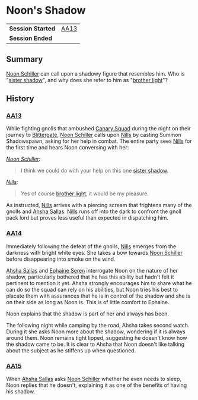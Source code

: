 # Noon's Shadow

|||
| --- | --- |
| **Session Started** | [AA13](../sessions/AA13.md) | storyline.2
| **Session Ended** | |

## Summary

[Noon Schiller](../characters/noon-schiller.md) can call upon a shadowy figure that resembles him. Who is "[sister shadow](../characters/nills.md)", and why does she refer to him as "[brother light](../characters/noon-schiller.md)"?

## History

### [AA13](../sessions/AA13.md)

While fighting gnolls that ambushed [Canary Squad](../organisations/government/astorrel/squads/canary-squad.md) during the night on their journey to [Blittergate](../places/towns/blittergate.md), [Noon Schiller](../characters/noon-schiller.md) calls upon [Nills](../characters/nills.md) by casting Summon Shadowspawn, asking for her help in combat. The entire party sees [Nills](../characters/nills.md) for the first time and hears Noon conversing with her:

*[Noon Schiller](../characters/noon-schiller.md):*
> I think we could do with your help on this one [sister shadow](../characters/nills.md).

*[Nills](../characters/nills.md):*
> Yes of course [brother light](../characters/noon-schiller.md), it would be my pleasure.

As instructed, [Nills](../characters/nills.md) arrives with a piercing scream that frightens many of the gnolls and [Ahsha Sallas](../characters/ahsha-sallas.md). [Nills](../characters/nills.md) runs off into the dark to confront the gnoll pack lord but proves less useful than expected in dispatching him.

### [AA14](../sessions/AA14.md)

Immediately following the defeat of the gnolls, [Nills](../characters/nills.md) emerges from the darkness with bright white eyes. She takes a bow towards [Noon Schiller](../characters/noon-schiller.md) before disappearing into smoke on the wind.

[Ahsha Sallas](../characters/ahsha-sallas.md) and [Ephaine Seren](../characters/ephaine-seren.md) interrogate Noon on the nature of her shadow, particularly bothered that he has this ability but hadn't felt it pertinent to mention it yet. Ahsha strongly encourages him to share what he can do so the squad can rely on his abilities, but Noon tries his best to placate them with assurances that he is in control of the shadow and she is on their side as long as Noon is. This is of little comfort to Ephaine.

Noon explains that the shadow is part of her and always has been.

The following night while camping by the road, Ahsha takes second watch. During it she asks Noon more about the shadow, wondering if it is always around them. Noon remains tight lipped, suggesting he doesn't know how the shadow came to be. It is clear to Ahsha that Noon doesn't like talking about the subject as he stiffens up when questioned.

### [AA15](../sessions/AA15.md)

When [Ahsha Sallas](../characters/ahsha-sallas.md) asks [Noon Schiller](../characters/noon-schiller.md) whether he even needs to sleep, Noon replies that he doesn't, explaining it as one of the benefits of having his shadow.
